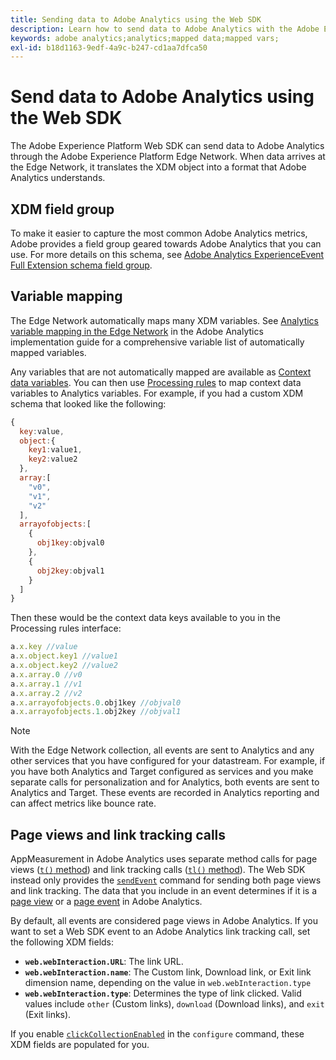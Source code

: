 ```yaml
---
title: Sending data to Adobe Analytics using the Web SDK
description: Learn how to send data to Adobe Analytics with the Adobe Experience Platform Web SDK.
keywords: adobe analytics;analytics;mapped data;mapped vars;
exl-id: b18d1163-9edf-4a9c-b247-cd1aa7dfca50
---
```

# Send data to Adobe Analytics using the Web SDK

The Adobe Experience Platform Web SDK can send data to Adobe Analytics through the Adobe Experience Platform Edge Network. When data arrives at the Edge Network, it translates the XDM object into a format that Adobe Analytics understands.

## XDM field group

To make it easier to capture the most common Adobe Analytics metrics, Adobe provides a field group geared towards Adobe Analytics that you can use. For more details on this schema, see [Adobe Analytics ExperienceEvent Full Extension schema field group](/help/xdm/field-groups/event/analytics-full-extension.md).

## Variable mapping

The Edge Network automatically maps many XDM variables. See [Analytics variable mapping in the Edge Network](https://experienceleague.adobe.com/docs/analytics/implementation/aep-edge/variable-mapping.html) in the Adobe Analytics implementation guide for a comprehensive variable list of automatically mapped variables.

Any variables that are not automatically mapped are available as [Context data variables](https://experienceleague.adobe.com/docs/analytics/implementation/vars/page-vars/contextdata.html). You can then use [Processing rules](https://experienceleague.adobe.com/docs/analytics/admin/admin-tools/manage-report-suites/edit-report-suite/report-suite-general/c-processing-rules/c-processing-rules-configuration/processing-rules-about.html) to map context data variables to Analytics variables. For example, if you had a custom XDM schema that looked like the following:

```js
{
  key:value,
  object:{
    key1:value1,
    key2:value2
  },
  array:[
    "v0",
    "v1",
    "v2"
  ],
  arrayofobjects:[
    {
      obj1key:objval0
    },
    {
      obj2key:objval1
    }
  ]
}
```

Then these would be the context data keys available to you in the Processing rules interface:

```javascript
a.x.key //value
a.x.object.key1 //value1
a.x.object.key2 //value2
a.x.array.0 //v0
a.x.array.1 //v1
a.x.array.2 //v2
a.x.arrayofobjects.0.obj1key //objval0
a.x.arrayofobjects.1.obj2key //objval1
```

>[!NOTE]
>
>With the Edge Network collection, all events are sent to Analytics and any other services that you have configured for your datastream. For example, if you have both Analytics and Target configured as services and you make separate calls for personalization and for Analytics, both events are sent to Analytics and Target. These events are recorded in Analytics reporting and can affect metrics like bounce rate.

## Page views and link tracking calls

AppMeasurement in Adobe Analytics uses separate method calls for page views ([`t()` method](https://experienceleague.adobe.com/docs/analytics/implementation/vars/functions/t-method.html)) and link tracking calls ([`tl()` method](https://experienceleague.adobe.com/docs/analytics/implementation/vars/functions/tl-method.html)). The Web SDK instead only provides the [`sendEvent`](../commands/sendevent/overview.md) command for sending both page views and link tracking. The data that you include in an event determines if it is a [page view](https://experienceleague.adobe.com/docs/analytics/components/metrics/page-views.html) or a [page event](https://experienceleague.adobe.com/docs/analytics/components/metrics/page-events.html) in Adobe Analytics.

By default, all events are considered page views in Adobe Analytics. If you want to set a Web SDK event to an Adobe Analytics link tracking call, set the following XDM fields:

* **`web.webInteraction.URL`**: The link URL.
* **`web.webInteraction.name`**: The Custom link, Download link, or Exit link dimension name, depending on the value in `web.webInteraction.type`
* **`web.webInteraction.type`**: Determines the type of link clicked. Valid values include `other` (Custom links), `download` (Download links), and `exit` (Exit links).

If you enable [`clickCollectionEnabled`](../commands/configure/clickcollectionenabled.md) in the `configure` command, these XDM fields are populated for you.
